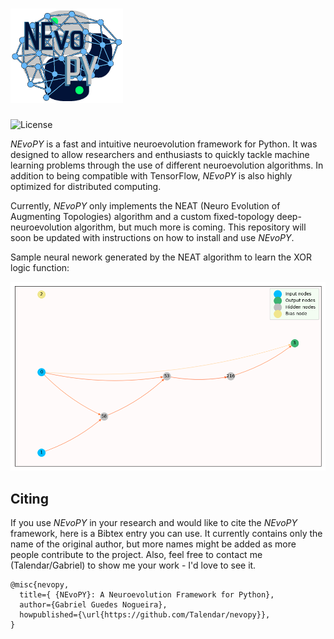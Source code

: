 # <img src="./docs/imgs/nevopy.png" width="180" alt="NEvoPY logo">

![License](https://img.shields.io/github/license/Talendar/nevopy?style=plastic)

*NEvoPY* is a fast and intuitive neuroevolution framework for Python. It was 
designed to allow researchers and enthusiasts to quickly tackle machine learning 
problems through the use of different neuroevolution algorithms. In addition to
being compatible with TensorFlow, *NEvoPY* is also highly optimized for
distributed computing.

Currently, *NEvoPY* only implements the NEAT (Neuro Evolution of Augmenting 
Topologies) algorithm and a custom fixed-topology deep-neuroevolution algorithm,
but much more is coming. This repository will soon be updated with instructions 
on how to install and use *NEvoPY*.

Sample neural nework generated by the NEAT algorithm to learn the XOR logic 
function:

<img src="./docs/imgs/sample_network.png" width="700" alt="Sample neural network">

<h2> Citing </h2>

If you use *NEvoPY* in your research and would like to cite the *NEvoPY*
framework, here is a Bibtex entry you can use. It currently contains only the
name of the original author, but more names might be added as more people
contribute to the project. Also, feel free to contact me (Talendar/Gabriel) to
show me your work - I'd love to see it.

```
@misc{nevopy,
  title={ {NEvoPY}: A Neuroevolution Framework for Python},
  author={Gabriel Guedes Nogueira},
  howpublished={\url{https://github.com/Talendar/nevopy}},   
}
```
